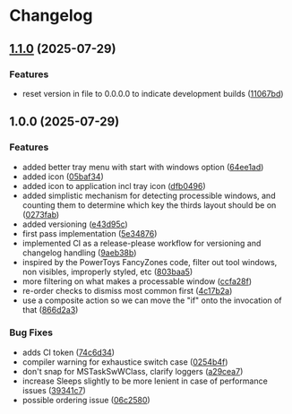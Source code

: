 # Changelog

## [1.1.0](https://github.com/jackghicks/thirds-for-windows11/compare/v1.0.0...v1.1.0) (2025-07-29)


### Features

* reset version in file to 0.0.0.0 to indicate development builds ([11067bd](https://github.com/jackghicks/thirds-for-windows11/commit/11067bd4a55d3e5ba0d23088a54dcbe7e11670d0))

## 1.0.0 (2025-07-29)


### Features

* added better tray menu with start with windows option ([64ee1ad](https://github.com/jackghicks/thirds-for-windows11/commit/64ee1ad68564fcff29e31209aa25bfeb55e49076))
* added icon ([05baf34](https://github.com/jackghicks/thirds-for-windows11/commit/05baf345ee2fa9e0727fd9bde4fe1612f971dd03))
* added icon to application incl tray icon ([dfb0496](https://github.com/jackghicks/thirds-for-windows11/commit/dfb04965504043ec290c2355ace5d83bec904020))
* added simplistic mechanism for detecting processible windows, and counting them to determine which key the thirds layout should be on ([0273fab](https://github.com/jackghicks/thirds-for-windows11/commit/0273fab17442b899daeee7524079b02da3bfad11))
* added versioning ([e43d95c](https://github.com/jackghicks/thirds-for-windows11/commit/e43d95c63db04bd8cef8f4558ff5d5f09254673d))
* first pass implementation ([5e34876](https://github.com/jackghicks/thirds-for-windows11/commit/5e34876963a72014d96c007af002e9dc89c0f0d5))
* implemented CI as a release-please workflow for versioning and changelog handling ([9aeb38b](https://github.com/jackghicks/thirds-for-windows11/commit/9aeb38b30737aa3c6e6d2c8eaec76630814e6455))
* inspired by the PowerToys FancyZones code, filter out tool windows, non visibles, improperly styled, etc ([803baa5](https://github.com/jackghicks/thirds-for-windows11/commit/803baa55407ef8b9a3d8ac63d92e8d944283558f))
* more filtering on what makes a processable window ([ccfa28f](https://github.com/jackghicks/thirds-for-windows11/commit/ccfa28fac8c5b9712ab1846ddaf94fe87737f2ee))
* re-order checks to dismiss most common first ([4c17b2a](https://github.com/jackghicks/thirds-for-windows11/commit/4c17b2a20994255fab9e52f4b149a7fbe4ae2af0))
* use a composite action so we can move the "if" onto the invocation of that ([866d2a3](https://github.com/jackghicks/thirds-for-windows11/commit/866d2a3a5b640b49b3f37e04a1b027f3cf7a6cd3))


### Bug Fixes

* adds CI token ([74c6d34](https://github.com/jackghicks/thirds-for-windows11/commit/74c6d34a70c3b1b7fa3ad8ea17ce077fb6c28ae8))
* compiler warning for exhaustice switch case ([0254b4f](https://github.com/jackghicks/thirds-for-windows11/commit/0254b4fbe10417f9790ef134a021337f87873766))
* don't snap for MSTaskSwWClass, clarify loggers ([a29cea7](https://github.com/jackghicks/thirds-for-windows11/commit/a29cea72018fa0af3e1f68e323f9d71b169274d8))
* increase Sleeps slightly to be more lenient in case of performance issues ([39341c7](https://github.com/jackghicks/thirds-for-windows11/commit/39341c716523777126b0ac76e3978cdaba6449fc))
* possible ordering issue ([06c2580](https://github.com/jackghicks/thirds-for-windows11/commit/06c25806f6ef59a9df4c60c28fc2b406b5e42fd7))
